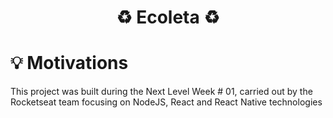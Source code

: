 <h1 align="center">♻ Ecoleta ♻</h1>

<h1>💡 Motivations</h1>
<p>This project was built during the Next Level Week # 01, carried out by the Rocketseat team focusing on NodeJS, React and React Native technologies</p>
